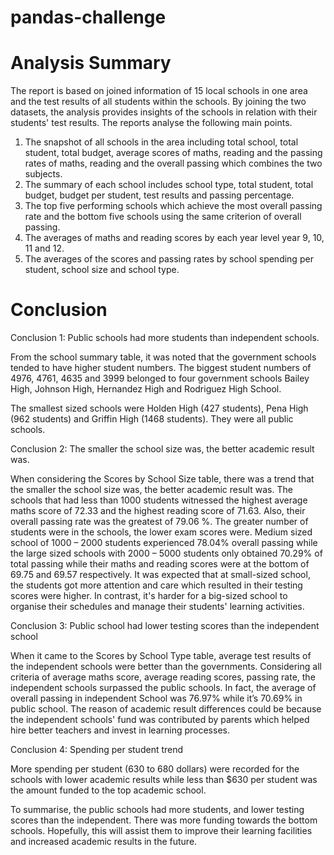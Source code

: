 # pandas-challenge 
# Analysis Summary

The report is based on joined information of 15 local schools in one area and the test results of all students within the schools. By joining the two datasets, the analysis provides insights of the schools in relation with their students' test results. The reports analyse the following main points.
  1.	The snapshot of all schools in the area including total school, total student, total budget, average scores of maths, reading and the passing rates of maths, reading and the overall passing which combines the two subjects.
  2.	The summary of each school includes school type, total student, total budget, budget per student, test results and passing percentage.
  3.	The top five performing schools which achieve the most overall passing rate and the bottom five schools using the same criterion of overall passing.
  4.	The averages of maths and reading scores by each year level year 9, 10, 11 and 12.
  5.	The averages of the scores and passing rates by school spending per student, school size and school type.

# Conclusion

Conclusion 1: Public schools had more students than independent schools. 

From the school summary table, it was noted that the government schools tended to have higher student numbers. The biggest student numbers of 4976, 4761, 4635 and 3999 belonged to four government schools Bailey High, Johnson High, Hernandez High and Rodriguez High School.

The smallest sized schools were Holden High (427 students), Pena High (962 students) and Griffin High (1468 students). They were all public schools.


Conclusion 2: The smaller the school size was, the better academic result was.

When considering the Scores by School Size table, there was a trend that the smaller the school size was, the better academic result was.
The schools that had less than 1000 students witnessed the highest average maths score of 72.33 and the highest reading score of 71.63. Also, their overall passing rate was the greatest of 79.06 %. 
The greater number of students were in the schools, the lower exam scores were. Medium sized school of 1000 – 2000 students experienced 78.04% overall passing while the large sized schools with 2000 – 5000 students only obtained 70.29% of total passing while their maths and reading scores were at the bottom of 69.75 and 69.57 respectively.
It was expected that at small-sized school, the students got more attention and care which resulted in their testing scores were higher. In contrast, it's harder for a big-sized school to organise their schedules and manage their students' learning activities.


Conclusion 3: Public school had lower testing scores than the independent school

When it came to the Scores by School Type table, average test results of the independent schools were better than the governments.
Considering all criteria of average maths score, average reading scores, passing rate, the independent schools surpassed the public schools. In fact, the average of overall passing in independent School was 76.97% while it’s 70.69% in public school. 
The reason of academic result differences could be because the independent schools' fund was contributed by parents which helped hire better teachers and invest in learning processes. 

Conclusion 4: Spending per student trend

More spending per student (630 to 680 dollars) were recorded for the schools with lower academic results while less than $630 per student was the amount funded to the top academic school. 


To summarise, the public schools had more students, and lower testing scores than the independent. There was more funding towards the bottom schools. Hopefully, this will assist them to improve their learning facilities and increased academic results in the future.


